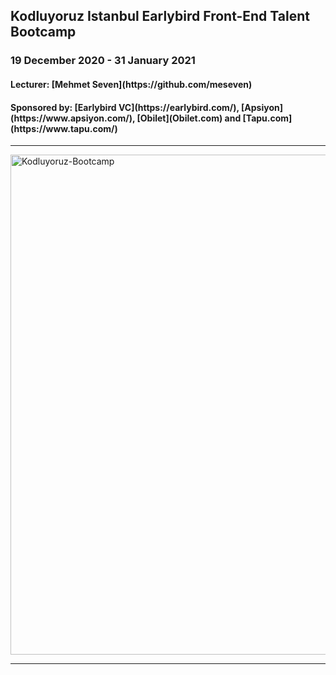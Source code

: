 <h2>Kodluyoruz Istanbul Earlybird Front-End Talent Bootcamp </h2>
<h3>19 December 2020 - 31 January 2021</h3>
<h4>Lecturer: [Mehmet Seven](https://github.com/meseven)</h4>
<h4>Sponsored by: [Earlybird VC](https://earlybird.com/), [Apsiyon](https://www.apsiyon.com/), [Obilet](Obilet.com) and [Tapu.com](https://www.tapu.com/)</h4>
<hr>

<p align="center"></p>
<a href="https://www.kodluyoruz.org/">
<img border="0" alt="Kodluyoruz-Bootcamp" src="https://cdn.sanity.io/images/9kdepi1d/production/292de6a59ce0fe077c6f702e5e4bbb3b6cb1c808-5520x3391.jpg?w=1050&h=645&fit=crop&fm=webp" width="800" >
</a>
<hr>
